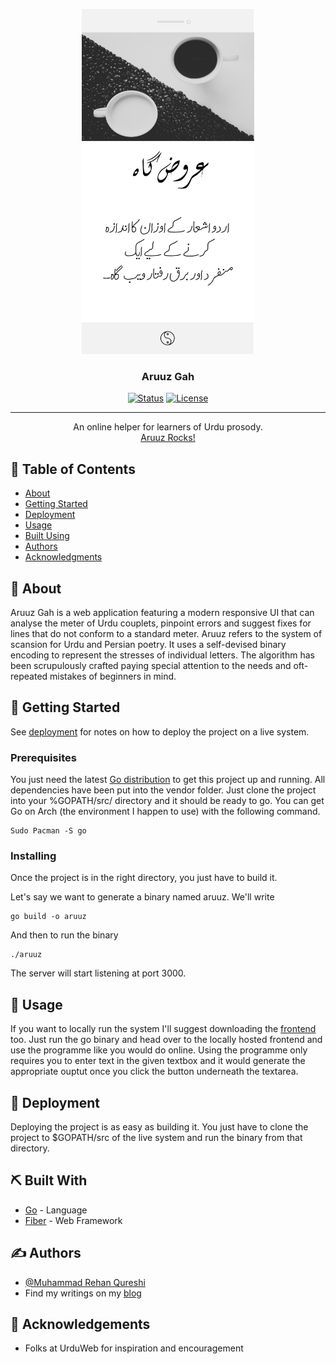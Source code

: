 <p align="center">
  <a href="" rel="noopener">
 <img width=276.5px height=552px src="https://raw.githubusercontent.com/Chashm-e-Afreen/aruuz-gah-frontend/master/img/YinTrue-min.png?token=AM2FQFZKLSVFUREJQQFJEW27EQEM2" alt="Project logo"></a>
</p>

<h3 align="center">Aruuz Gah</h3>

<div align="center">

  [![Status](https://img.shields.io/badge/status-active-success.svg)]() 
  [![License](https://img.shields.io/badge/license-MIT-blue.svg)](/LICENSE)

</div>

---

<p align="center"> 
        An online helper for learners of Urdu prosody.
        <br>
        <a href= "aruuz.rocks/">Aruuz Rocks!</a>
    <br> 
</p>

## 📝 Table of Contents
- [About](#about)
- [Getting Started](#getting_started)
- [Deployment](#deployment)
- [Usage](#usage)
- [Built Using](#built_using)
- [Authors](#authors)
- [Acknowledgments](#acknowledgement)

## 🧐 About <a name = "about"></a>
Aruuz Gah is a web application featuring a modern responsive UI that can analyse the meter of Urdu couplets, pinpoint errors and suggest fixes for lines that do not conform to a standard meter. Aruuz refers to the system of scansion for Urdu and Persian poetry. It uses a self-devised binary encoding to represent the stresses of individual letters. The algorithm has been scrupulously crafted paying special attention to the needs and oft-repeated mistakes of beginners in mind.

## 🏁 Getting Started <a name = "getting_started"></a>
 See [deployment](#deployment) for notes on how to deploy the project on a live system.

### Prerequisites
You just need the latest [Go distribution](https://golang.org/doc/install) to get this project up and running. All dependencies have been put into the vendor folder. Just clone the project into your %GOPATH/src/ directory and it should be ready to go. You can get Go on Arch (the environment I happen to use) with the following command.

```
Sudo Pacman -S go
```

### Installing
Once the project is in the right directory, you just have to build it.

Let's say we want to generate a binary named aruuz. We'll write

```
go build -o aruuz
```

And then to run the binary

```
./aruuz
```
The server will start listening at port 3000.

## 🎈 Usage <a name="usage"></a>
If you want to locally run the system I'll suggest downloading the [frontend](https://github.com/Chashm-e-Afreen/aruuz-gah-frontend) too. Just run the go binary and head over to the locally hosted frontend and use the programme like you would do online. Using the programme only requires you to enter text in the given textbox and it would generate the appropriate ouptut once you click the button underneath the textarea.

## 🚀 Deployment <a name = "deployment"></a>
Deploying the project is as easy as building it. You just have to clone the project to $GOPATH/src of the live system and run the binary from that directory.

## ⛏️ Built With <a name = "built_using"></a>
- [Go](https://golang.org/) - Language
- [Fiber](https://gofiber.io/) - Web Framework

## ✍️ Authors <a name = "authors"></a>
- [@Muhammad Rehan Qureshi](https://github.com/Chashm-e-Afreen/) 
- Find my writings on my [blog](https://chashm-e-afreen.github.io/)

## 🎉 Acknowledgements <a name = "acknowledgement"></a>
- Folks at UrduWeb for inspiration and encouragement
